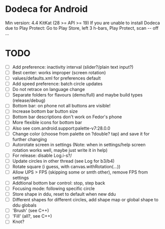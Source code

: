 # Dodeca for Android
Min version: 4.4 KitKat (28 >= API >= 19)
If you are unable to install Dodeca due to Play Protect:
Go to Play Store, left 3 h-bars, Play Protect, scan -- off
...
# TODO
- [ ] Add preference: inactivity interval (slider?/plain text input?)
- [ ] Best center: works improper (screen rotation)
- [ ] values/defaults.xml for preferences default
- [ ] Add speed preference: batch circle updates
- [ ] Do not retrace on language change
- [ ] Separate folders for flavours (demo/full) and maybe build types (release/debug)
- [ ] Bottom bar: on phone not all buttons are visible!
- [ ] Increase bottom bar button size
- [ ] Bottom bar descriptions don't work on Fedor's phone
- [ ] More flexible icons for bottom bar
- [ ] Also see com.android.support:palette-v7:28.0.0
- [ ] Change color (choose from palette on ?double? tap) and save it for further changing
- [ ] Autorotate screen in settings (Note: when in settings/help screen rotation works well, maybe just write it in help)
- [ ] For release: disable Log.i-s?/
- [ ] Update circles in other thread (see Log for b3/b4)
- [ ] Rotate square (i guess, with canvas.withRotation(...))
- [ ] Allow UPS > FPS (skipping some or smth other), remove FPS from settings
- [ ] Addtional bottom bar control: stop, step back
- [ ] Focusing mode: following specific circle
- [ ] Store shape in ddu, reset to default when new ddu
- [ ] Different shapes for different circles, add shape map or global shape to ddu globals
- [ ] 'Brush' (see C++)
- [ ] 'Fill' (all?, see C++)
- [ ] Knot?
